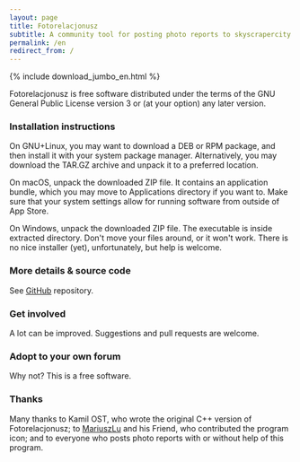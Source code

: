 ```yaml
---
layout: page
title: Fotorelacjonusz
subtitle: A community tool for posting photo reports to skyscrapercity.com
permalink: /en
redirect_from: /
---
```


{% include download_jumbo_en.html %}

Fotorelacjonusz is free software distributed under the terms of the GNU General
Public License version 3 or (at your option) any later version.

### Installation instructions

On GNU+Linux, you may want to download a DEB or RPM package, and then install it
with your system package manager.  Alternatively, you may download the TAR.GZ
archive and unpack it to a preferred location.

On macOS, unpack the downloaded ZIP file.  It contains an application bundle,
which you may move to Applications directory if you want to.  Make sure that
your system settings allow for running software from outside of App Store.

On Windows, unpack the downloaded ZIP file.  The executable is inside extracted
directory.  Don't move your files around, or it won't work.  There is no nice
installer (yet), unfortunately, but help is welcome.

### More details & source code

See [GitHub](https://github.com/fotorelacjonusz/fotorelacjonusz-ng) repository.

### Get involved

A lot can be improved.  Suggestions and pull requests are welcome.

### Adopt to your own forum

Why not?  This is a free software.

### Thanks

Many thanks to Kamil OST, who wrote the original C++ version of
Fotorelacjonusz;
to [MariuszLu](https://github.com/marteczek/) and his Friend, who contributed
the program icon;
and to everyone who posts photo reports with or without help of this program.
